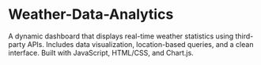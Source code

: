# Weather-Data-Analytics
A dynamic dashboard that displays real-time weather statistics using third-party APIs. Includes data visualization, location-based queries, and a clean interface. Built with JavaScript, HTML/CSS, and Chart.js.
